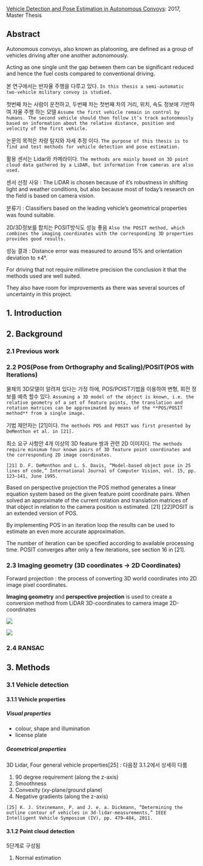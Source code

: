 [Vehicle Detection and Pose Estimation in Autonomous Convoys](https://brage.bibsys.no/xmlui/bitstream/handle/11250/2455922/Baardseth_Elisabeth.pdf?sequence=1&isAllowed=y): 2017, Master Thesis



## Abstract

Autonomous convoys, also known as platooning, are defined as a group of vehicles driving after one another autonomously. 

Acting as one single unit the gap between them can be significant reduced and hence the fuel costs compared to conventional driving.

본 연구에서는 반자율 주행을 다루고 있다. `In this thesis a semi-automatic two-vehicle military convoy is studied. `

첫번째 차는 사람이 운전하고, 두번째 차는 첫번째 차의 거리, 위치, 속도 정보에 기반하여 자율 주행 하는 모델 `Assume the first vehicle remain in control by humans. The second vehicle should then follow it’s track autonomously based on information about the relative distance, position and velocity of the first vehicle.`


논문의 목적은 차량 탐지와 자세 추정 이다. `The purpose of this thesis is to find and test methods for vehicle detection and pose estimation.`

활용 센서는 Lidar와 카메라이다. `The methods are mainly based on 3D point cloud data gathered by a LiDAR, but information from cameras are also used. `

센서 선정 사유 : The LiDAR is chosen because of it’s robustness in shifting light and weather conditions, but also because most of today’s research on the field is based on camera vision.

분류기 : Classifiers based on the leading vehicle’s geometrical properties was found suitable. 

2D/3D정보를 합치는 POSIT방식도 성능 좋음 `Also the POSIT method, which combines the imaging coordinates with the corresponding 3D properties provides good results. `

성능 결과 : Distance error was measured to around 15% and orientation deviation to ±4°. 

For driving that not require millimetre precision the conclusion it that the methods used are well suited. 

They also have room for improvements as there was several sources of uncertainty in this project.


## 1. Introduction

## 2. Background

### 2.1 Previous work


### 2.2 POS(Pose from Orthography and Scaling)/POSIT(POS with Iterations)

물체의 3D모델이 알려져 있다는 가정 하에, POS/POIST기법을 이용하여 변형, 회전 정보를 예측 할수 있다. `Assuming a 3D model of the object is known, i.e. the relative geometry of a set of feature points, the translation and rotation matrices can be approximated by means of the **POS/POSIT method** from a single image.`

기법 제안자는 [21]이다. `The methods POS and POSIT was first presented by DeMenthon et al. in [21]. `

최소 요구 사항안 4개 이상의 3D feature 쌍과 관련 2D 이미지다. `The methods require minimum four known pairs of 3D feature point coordinates and the corresponding 2D image coordinates.`

```
[21] D. F. DeMenthon and L. S. Davis, “Model-based object pose in 25 lines of code,” International Journal of Computer Vision, vol. 15, pp. 123–141, June 1995.
```

Based on perspective projection the POS method generates a linear equation system based on the given feature point coordinate pairs. When solved an approximate of the current rotation and translation matrices of that object in relation to the camera position is estimated. [21] [22]POSIT is an extended version of POS. 

By implementing POS in an iteration loop the results can be used to estimate an even more accurate approximation. 

The number of iteration can be specified according to available processing time. POSIT converges after only a few iterations, see section 16 in [21].



### 2.3 Imaging geometry (3D coordinates -> 2D Coordinates)


Forward projection : the process of converting 3D world coordinates into 2D image pixel coordinates.

**Imaging geometry** and **perspective projection** is used to create a conversion method from LiDAR 3D-coordinates to camera image 2D-coordinates

![](https://i.imgur.com/Aq1ltga.png)

![](https://i.imgur.com/nHl7rFO.png)

### 2.4 RANSAC








## 3. Methods



### 3.1 Vehicle detection


#### 3.1.1 Vehicle properties

##### Visual properties

- colour, shape and illumination
- license plate

##### Geometrical properties

3D Lidar, Four general vehicle properties[25] : 다음장 3.1.2에서 상세히 다룸

1. 90 degree requirement (along the z-axis)
2. Smoothness
3. Convexity (xy-plane/ground plane)
4. Negative gradients (along the z-axis)


```
[25] K. J. Steinemann, P. and J. e. a. Dickmann, “Determining the outline contour of vehicles in 3d-lidar-measurements,” IEEE Intelligent Vehicle Symposium (IV), pp. 479–484, 2011.
```

#### 3.1.2 Point cloud detection


5단계로 구성됨 
1. Normal estimation


